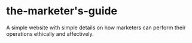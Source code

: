 # the-marketer's-guide
A simple website with simple details on how marketers can perform their operations ethically and affectively.

